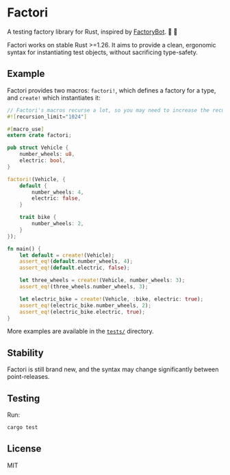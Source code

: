 # Factori

A testing factory library for Rust, inspired by [FactoryBot](https://github.com/thoughtbot/factory_bot). 🤖 🦀

Factori works on stable Rust >=1.26. It aims to provide a clean, ergonomic syntax for instantiating test objects, without sacrificing type-safety.

## Example

Factori provides two macros: `factori!`, which defines a factory for a type, and `create!` which instantiates it:

```rust
// Factori's macros recurse a lot, so you may need to increase the recursion limit:
#![recursion_limit="1024"]

#[macro_use]
extern crate factori;

pub struct Vehicle {
    number_wheels: u8,
    electric: bool,
}

factori!(Vehicle, {
    default {
        number_wheels: 4,
        electric: false,
    }

    trait bike {
        number_wheels: 2,
    }
});

fn main() {
    let default = create!(Vehicle);
    assert_eq!(default.number_wheels, 4);
    assert_eq!(default.electric, false);

    let three_wheels = create!(Vehicle, number_wheels: 3);
    assert_eq!(three_wheels.number_wheels, 3);

    let electric_bike = create!(Vehicle, :bike, electric: true);
    assert_eq!(electric_bike.number_wheels, 2);
    assert_eq!(electric_bike.electric, true);
}
```

More examples are available in the [`tests/`](https://github.com/mjkillough/factori/tree/master/tests) directory.

## Stability

Factori is still brand new, and the syntax may change significantly between point-releases.

## Testing

Run:

```sh
cargo test
```

## License

MIT
